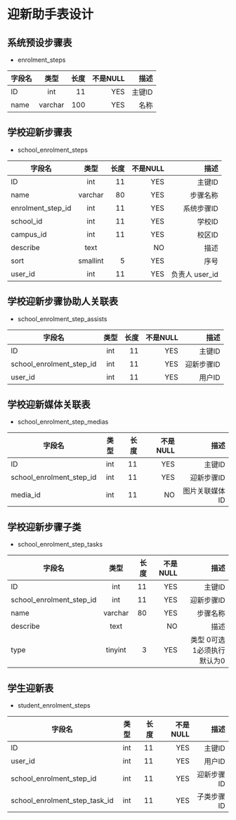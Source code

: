 # 迎新助手表设计

## 系统预设步骤表  

   - enrolment_steps

| 字段名  | 类型  | 长度  | 不是NULL |  描述   |
| ----   |:-----:| -----:   | -----: | -----:|
| ID     | int  | 11    |  YES      |  主键ID |
| name   | varchar| 100    |  YES   |  名称 |


## 学校迎新步骤表  

   - school_enrolment_steps
   
| 字段名  | 类型  | 长度  | 不是NULL |  描述   |
| ----   |:-----:| -----:   | -----: | -----:|
| ID     | int  | 11    |  YES      |  主键ID |
| name   | varchar| 80    |  YES   |  步骤名称 |
| enrolment_step_id| int| 11    |  YES   |  系统步骤ID |
| school_id| int| 11    |  YES   |  学校ID |
| campus_id| int| 11    |  YES   |  校区ID |
| describe| text|     |  NO   |  描述 |
| sort  | smallint| 5 |  YES   |  序号 |
| user_id  | int|11 |  YES   |  负责人 user_id  |


## 学校迎新步骤协助人关联表
    
   - school_enrolment_step_assists
   
| 字段名  | 类型  | 长度  | 不是NULL |  描述   |
| ----   |:-----:| -----:   | -----: | -----:|
| ID     | int  | 11    |  YES      |  主键ID |
| school_enrolment_step_id| int| 11    |  YES   |  迎新步骤ID |
| user_id | int  | 11    |  YES      |  用户ID |

## 学校迎新媒体关联表

   - school_enrolment_step_medias
   
| 字段名  | 类型  | 长度  | 不是NULL |  描述   |
| ----   |:-----:| -----:   | -----: | -----:|
| ID     | int  | 11    |  YES      |  主键ID |
| school_enrolment_step_id| int| 11    |  YES   | 迎新步骤ID |
| media_id  | int|11 |  NO   |  图片关联媒体ID  |
   


## 学校迎新步骤子类 

   - school_enrolment_step_tasks
   
| 字段名  | 类型  | 长度  | 不是NULL |  描述   |
| ----   |:-----:| -----:   | -----: | -----:|
| ID     | int  | 11    |  YES      |  主键ID |
| school_enrolment_step_id| int| 11    |  YES   |  迎新步骤ID |
| name   | varchar| 80    |  YES   |  步骤名称 |
| describe| text|     |  NO   |  描述 |
| type| tinyint|   3 |  YES   |  类型  0可选 1必须执行 默认为0 |


## 学生迎新表

 - student_enrolment_steps
 
| 字段名  | 类型  | 长度  | 不是NULL |  描述   |
| ----   |:-----:| -----:   | -----: | -----:|
| ID     | int  | 11    |  YES      |  主键ID |
| user_id | int  | 11    |  YES      |  用户ID |
| school_enrolment_step_id | int  | 11 |  YES |  迎新步骤ID |
| school_enrolment_step_task_id | int  | 11 |  YES |  子类步骤ID |
